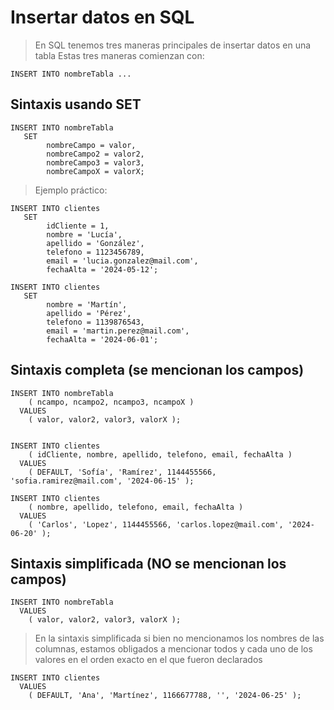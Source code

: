 # Insertar datos en SQL

> En SQL tenemos tres maneras principales de insertar datos en una tabla
> Estas tres maneras comienzan con:

    INSERT INTO nombreTabla ...  

## Sintaxis usando SET  

    INSERT INTO nombreTabla  
       SET  
            nombreCampo = valor,  
            nombreCampo2 = valor2,  
            nombreCampo3 = valor3,  
            nombreCampoX = valorX;  

> Ejemplo práctico: 

    INSERT INTO clientes  
       SET  
            idCliente = 1,  
            nombre = 'Lucía',  
            apellido = 'González',  
            telefono = 1123456789,  
            email = 'lucia.gonzalez@mail.com',  
            fechaAlta = '2024-05-12';  

    INSERT INTO clientes  
       SET
            nombre = 'Martín',  
            apellido = 'Pérez',  
            telefono = 1139876543,  
            email = 'martin.perez@mail.com',    
            fechaAlta = '2024-06-01';  

## Sintaxis completa (se mencionan los campos)

    INSERT INTO nombreTabla  
        ( ncampo, ncampo2, ncampo3, ncampoX )  
      VALUES  
        ( valor, valor2, valor3, valorX ); 


    INSERT INTO clientes  
        ( idCliente, nombre, apellido, telefono, email, fechaAlta )  
      VALUES  
        ( DEFAULT, 'Sofía', 'Ramírez', 1144455566, 'sofia.ramirez@mail.com', '2024-06-15' ); 

    INSERT INTO clientes  
        ( nombre, apellido, telefono, email, fechaAlta )  
      VALUES  
        ( 'Carlos', 'Lopez', 1144455566, 'carlos.lopez@mail.com', '2024-06-20' ); 

## Sintaxis simplificada (NO se mencionan los campos)

    INSERT INTO nombreTabla  
      VALUES  
        ( valor, valor2, valor3, valorX );   

> En la sintaxis simplificada si bien no mencionamos los nombres de las columnas, estamos obligados a mencionar todos y cada uno de los valores en el orden exacto en el que fueron declarados

    INSERT INTO clientes  
      VALUES
        ( DEFAULT, 'Ana', 'Martínez', 1166677788, '', '2024-06-25' ); 